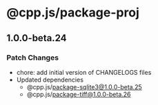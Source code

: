 # @cpp.js/package-proj

## 1.0.0-beta.24

### Patch Changes

- chore: add initial version of CHANGELOGS files
- Updated dependencies
  - @cpp.js/package-sqlite3@1.0.0-beta.25
  - @cpp.js/package-tiff@1.0.0-beta.26

